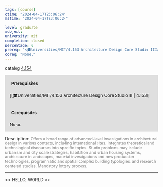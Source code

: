 ```yaml
---
tags: [course]
ctime: "2024-04-17T23:06:24"
mstime: "2024-04-17T23:06:24"

level: graduate
subject: 
university: mit
completion: closed
percentage: 0
prereq: "<🎓Universities/MIT/4.153 Architecture Design Core Studio III>"
coreq: "None."
---
```


catalog [4.154](http://student.mit.edu/catalog/m4a.html#4.154)

<span style="display: block; padding: 15px; background-color: rgb(100, 100, 100, 0.2);"><font id="m_prereq3039_0" style="display: block; font-family: Arial, sans-serif; font-weight: bold; padding: 5px">Prerequisites</font><br><span id="prereq3039_0">[[🎓Universities/MIT/4.153 Architecture Design Core Studio III | 4.153]]</span></span>
<span style="display: block; padding: 15px; background-color: rgb(100, 100, 100, 0.2);"><font id="m_coreq3039_0" style="display: block; font-family: Arial, sans-serif; font-weight: bold; padding: 5px">Corequisites</font><br><span id="coreq3039_0">None.</span></span>

<font style="">Description:</font>
<font style="color: grey; font-size: 0.8rem;">Offers a broad range of advanced-level investigations in architectural design in various contexts, including international sites. Integrates theoretical and technological discourses into specific topics. Studio problems may include urbanism and city scale strategies, habitation and urban housing systems, architecture in landscapes, material investigations and new production technologies, programmatic and spatial complex building typologies, and research centered studies. Mandatory lottery process.</font>



---

<< HELLO, WORLD >>
